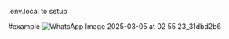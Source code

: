 .env.local to setup 

#example
![WhatsApp Image 2025-03-05 at 02 55 23_31dbd2b6](https://github.com/user-attachments/assets/713d4c61-be21-4f16-b927-1ddb2149817a)
